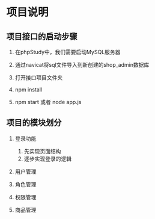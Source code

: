 # 项目说明

## 项目接口的启动步骤

1. 在phpStudy中，我们需要启动MySQL服务器
2. 通过navicat将sql文件导入到新创建的shop_admin数据库

3. 打开接口项目文件夹
4. npm install
5. npm start   或者  node app.js

## 项目的模块划分

1. 登录功能
   1. 先实现页面结构
   2. 逐步实现登录的逻辑
   
2. 用户管理
3. 角色管理
4. 权限管理
5. 商品管理